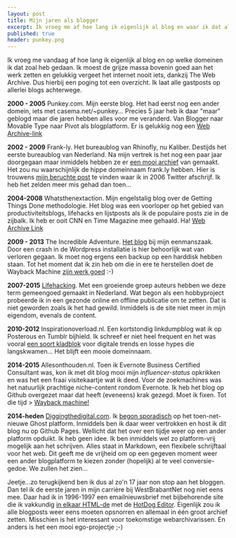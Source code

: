 ```yaml
---
layout: post
title: Mijn jaren als blogger
excerpt: Ik vroeg me af hoe lang ik eigenlijk al blog en waar ik dat allemaal deed. 
published: true
header: punkey.png
---
```


Ik vroeg me vandaag af hoe lang ik eigenlijk al blog en op welke domeinen ik dat zoal heb gedaan. Ik moest de grijze massa bovenin goed aan het werk zetten en gelukkig vergeet het internet nooit iets, dankzij The Web Archive. Dus hierbij een poging tot een overzicht. Ik laat alle gastposts op allerlei blogs achterwege. 

**2000 - 2005** Punkey.com. Mijn eerste blog. Het had eerst nog een ander domein, iets met casema.net/~punkey... Precies 5 jaar heb ik daar "maar" geblogd maar die jaren hebben alles voor me veranderd. Van Blogger naar Movable Type naar Pivot als blogplatform. Er is gelukkig nog een [Web Archive-link](http://web.archive.org/web/20150217022140/punkey.com)

**2002 - 2009** Frank-ly. Het bureaublog van Rhinofly, nu Kaliber. Destijds het eerste bureaublog van Nederland. Na mijn vertrek is het nog een paar jaar doorgegaan maar inmiddels hebben ze er [een mooi archief](http://archief.kaliber.net/) van gemaakt. Het zou nu waarschijnlijk de hippe domeinnaam frank.ly hebben. Hier is trouwens [mijn beruchte post](http://archief.kaliber.net/twttr-oftewel-present-tense-blogging/) te vinden waar ik in 2006 Twitter afschrijf. Ik heb het zelden meer mis gehad dan toen...

**2004-2008** Whatsthenextaction. Mijn engelstalig blog over de Getting Things Done methodologie. Het blog was een voorloper op het gebied van productiviteitsblogs, lifehacks en lijstposts als ik de populaire posts zie in de zijbalk. Ik heb er ooit CNN en Time Magazine mee gehaald. Ha! [Web Archive Link](http://web.archive.org/web/20080304054150/http://www.whatsthenextaction.com/)

**2009 - 2013** The Incredible Adventure. [Het blog](http://web.archive.org/web/20150217141853/http://incredibleadventure.nl/blog/) bij mijn eenmanszaak. Door een crash in de Wordpress installatie is hier behoorlijk wat van verloren gegaan. Ik moet nog ergens een backup op een harddisk hebben staan. Tot het moment dat ik zin heb om die in ere te herstellen doet de Wayback Machine [zijn werk goed](http://web.archive.org/web/20150217141853/http://incredibleadventure.nl/blog/) :-)

**2007-2015** [Lifehacking](http://lifehacking.nl). Met een groeiende groep auteurs hebben we deze term gemeengoed gemaakt in Nederland. Wat begon als een hobbyproject probeerde ik in een gezonde online en offline publicatie om te zetten. Dat is niet geworden zoals ik het had gewild. Inmiddels is de site niet meer in mijn eigendom, evenals de content. 

**2010-2012** Inspirationoverload.nl. Een kortstondig linkdumpblog wat ik op Posterous en Tumblr bijhield. Ik schreef er niet heel frequent en het was vooral [een soort kladblok](http://web.archive.org/web/20130525003708/http://www.inspirationoverload.nl/?page=39) voor digitale trends en losse hypes die langskwamen... Het blijft een mooie domeinnaam.

**2014-2015** Allesonthouden.nl. Toen ik Evernote Business Certified Consultant was, kon ik met dit blog mooi mijn *influencer-status* opkrikken en was het een fraai visitekaartje wat ik deed. Voor de zoekmachines was het natuurlijk prachtige niche-content rondom Evernote. Ik heb het blog op Github overgezet maar dat heeft (eveneens) krak gezegd. Moet ik fixen. Tot die tijd > [Wayback machine!](http://web.archive.org/web/20150801024030/http://allesonthouden.nl/)

**2014-heden** [Diggingthedigital.com](http://diggingthedigital.com/). Ik [begon sporadisch](http://web.archive.org/web/20140122122052/http://diggingthedigital.com/) op het toen-net-nieuwe Ghost platform. Inmiddels ben ik daar weer vertrokken en host ik dit blog nu op Github Pages. Wellicht dat het over een tijdje weer op een ander platform opduikt. Ik heb geen idee. Ik ben inmiddels wel zo platform-vrij mogelijk aan het schrijven. Alles staat in Markdown, een flexibele schrijftaal voor het web. Dit geeft me de vrijheid om op een gegeven moment weer een ander blogplatform te kiezen zonder (hopelijk) al te veel conversie-gedoe. We zullen het zien...

Jeetje...zo terugkijkend ben ik dus al zo'n 17 jaar non stop aan het bloggen. Dan tel ik de eerste jaren in mijn carrière bij WestBrabantNet nog niet eens mee. Daar had ik in 1996-1997 een emailnieuwsbrief met bijbehorende site die ik vakkundig [in elkaar HTML-de](http://web.archive.org/web/19970517040237/www.concepts.nl/wbnetnieuws/archief/index.html) met de [HotDog Editor](http://www.sharewarejunkies.com/01zwd10/hot_dog.htm). 
Eigenlijk zou ik alle blogposts weer eens moeten opsnorren en allemaal in één groot archief zetten. Misschien is het interessant voor toekomstige webarchivarissen. En anders is het een mooi ego-projectje ;-)